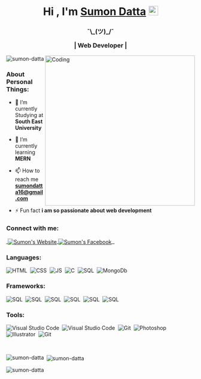 
<div align="center">
   <h1>Hi , I'm <a href="https://github.com/Sumon-Datta">Sumon Datta</a> <img src="https://media.giphy.com/media/hvRJCLFzcasrR4ia7z/giphy.gif" width="25px"> </h1>
  </div>
  
  <p align='center'>

 </p>

<h3 align="center">¯\_(ツ)_/¯

 | Web Developer | 
</h3>

<img align="right" alt="Coding" width="400" src="https://cdn.dribbble.com/users/4382412/screenshots/15633275/media/085a014ebebde73e5cd510c93941f49a.gif">
<p align="left"> <img src="https://komarev.com/ghpvc/?username=sumon-datta&label=Profile%20views&color=0e75b6&style=flat" alt="sumon-datta" /> </p>


### About Personal Things:
- 🔭 I’m currently Studying at **South East University**

- 🌱 I’m currently learning **MERN**

- 📫 How to reach me **sumondatta16@gmail.com**

- ⚡ Fun fact **i am so passionate about web development**

<h3 align="left">Connect with me:</h3>
<p align="left">
<a href="">
  <img align="center" alt="" src="https://img.shields.io/badge/-LinkedIn-0e76a8?style=flat-square&logo=Linkedin&logoColor=white" />
</a>
<a href="">
  <img align="center" alt="Sumon's Website" src="https://img.shields.io/badge/Website-3b5998?style=flat-square&logo=google-chrome&logoColor=white" />
</a>
<a href="https://web.facebook.com/profile.php?id=100009273831107">
  <img align="center" alt="Sumon's Facebook" src="https://img.shields.io/badge/Facebook-0D88F0?style=flat-square&logo=facebook&logoColor=white" />
</a>
   
 <a href = "https://www.instagram.com/thenameissumon/">
    <img align="center" alt="" src="https://img.shields.io/badge/instagram-FF007F?style=flat-square&logo=instagram&logoColor=white" />
</a>
   
   <a href = "https://www.youtube.com/channel/UCBXshgP2vSWiryOS9UOR_-w">
    <img align="center" alt="" src="https://img.shields.io/badge/youtube-FA0626?style=flat-square&logo=youtube&logoColor=white" />
</a>

</p>

<h3 align="left">Languages: </h3> 

![HTML](https://img.shields.io/badge/-HTML-05122A?style=flat&logo=HTML5)&nbsp;
![CSS](https://img.shields.io/badge/-CSS-05122A?style=flat&logo=CSS3&logoColor=1572B6)&nbsp;
![JS](https://img.shields.io/badge/-JavaScript-05122A?style=flat&logo=JavaScript&logoColor)&nbsp;
![C](https://img.shields.io/badge/-C-05122A?style=flat&logo=C&logoColor=A2B5BE)&nbsp;
![SQL](https://img.shields.io/badge/-SQL-05122A?style=flat&logo=MySQL&logoColor)&nbsp;
![MongoDb](https://img.shields.io/badge/-NoSQL-05122A?style=flat&logo=MongoDB&logoColor)&nbsp;


<h3 align="left">Frameworks:</h3>

![SQL](https://img.shields.io/badge/-Tailwind-05122A?style=flat&logo=tailwindcss&logoColor)&nbsp;
![SQL](https://img.shields.io/badge/-Bootstrap-05122A?style=flat&logo=Bootstrap&logoColor)&nbsp;
![SQL](https://img.shields.io/badge/-jQuery-05122A?style=flat&logo=jQuery&logoColor)&nbsp;
![SQL](https://img.shields.io/badge/-React.js-05122A?style=flat&logo=React&logoColor)&nbsp;
![SQL](https://img.shields.io/badge/-Node.js-05122A?style=flat&logo=Node.js&logoColor)&nbsp;
![SQL](https://img.shields.io/badge/-Express-05122A?style=flat&logo=express&logoColor)&nbsp;


<h3 align="left">Tools:</h3>

![Visual Studio Code](https://img.shields.io/badge/-Visual%20Studio%20Code-05122A?style=flat&logo=visual-studio-code&logoColor=007ACC)&nbsp;
![Visual Studio Code](https://img.shields.io/badge/-Sublime%20Text-05122A?style=flat&logo=Sublime-Text&logoColor)&nbsp;
![Git](https://img.shields.io/badge/-Git-05122A?style=flat&logo=git)&nbsp;
![Photoshop](https://img.shields.io/badge/-Photoshop-05122A?style=flat&logo=adobe-photoshop)&nbsp;
![Illustrator](https://img.shields.io/badge/-Illustrator-05122A?style=flat&logo=adobe-illustrator)&nbsp;
![Git](https://img.shields.io/badge/-Figma-05122A?style=flat&logo=Figma)&nbsp;


<br />

<p><img align="left" src="https://github-readme-stats.vercel.app/api/top-langs?username=sumon-datta&show_icons=true&locale=en&layout=compact" alt="sumon-datta" /></p>

<p>&nbsp;<img align="center" src="https://github-readme-stats.vercel.app/api?username=sumon-datta&show_icons=true&locale=en" alt="sumon-datta" /></p>

<p><img align="center" src="https://github-readme-streak-stats.herokuapp.com/?user=sumon-datta&" alt="sumon-datta" /></p>

